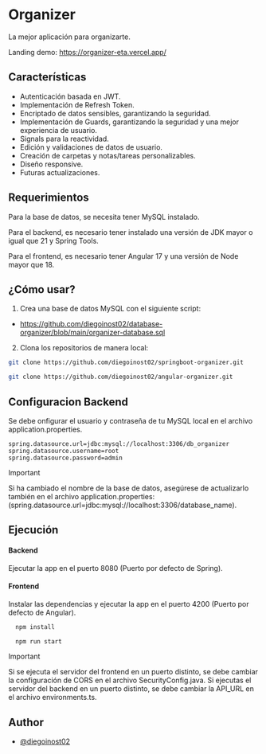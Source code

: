 # Organizer

La mejor aplicación para organizarte.

Landing demo: https://organizer-eta.vercel.app/

## Características

- Autenticación basada en JWT.
- Implementación de Refresh Token.
- Encriptado de datos sensibles, garantizando la seguridad.
- Implementación de Guards, garantizando la seguridad y una mejor experiencia de usuario.
- Signals para la reactividad.
- Edición y validaciones de datos de usuario.
- Creación de carpetas y notas/tareas personalizables.
- Diseño responsive.
- Futuras actualizaciones.

## Requerimientos

Para la base de datos, se necesita tener MySQL instalado.

Para el backend, es necesario tener instalado una versión de JDK mayor o igual que 21 y Spring Tools.

Para el frontend, es necesario tener Angular 17 y una versión de Node mayor que 18.

## ¿Cómo usar?

1. Crea una base de datos MySQL con el siguiente script:

- https://github.com/diegoinost02/database-organizer/blob/main/organizer-database.sql


2. Clona los repositorios de manera local:

```bash
git clone https://github.com/diegoinost02/springboot-organizer.git
```

```bash
git clone https://github.com/diegoinost02/angular-organizer.git
```

## Configuracion Backend

Se debe onfigurar el usuario y contraseña de tu MySQL local en el archivo application.properties.

```code
spring.datasource.url=jdbc:mysql://localhost:3306/db_organizer
spring.datasource.username=root
spring.datasource.password=admin
```
> [!IMPORTANT]  
> Si ha cambiado el nombre de la base de datos, asegúrese de actualizarlo también en el archivo application.properties: (spring.datasource.url=jdbc:mysql://localhost:3306/database_name).


## Ejecución

#### Backend
Ejecutar la app en el puerto 8080 (Puerto por defecto de Spring).

#### Frontend
Instalar las dependencias y ejecutar la app en el puerto 4200 (Puerto por defecto de Angular).

```bash
  npm install
```
```bash
  npm run start
```

> [!IMPORTANT]  
> Si se ejecuta el servidor del frontend en un puerto distinto, se debe cambiar la configuración de CORS en el archivo SecurityConfig.java. Si ejecutas el servidor del backend en un puerto distinto, se debe cambiar la API_URL en el archivo environments.ts.

## Author

- [@diegoinost02](https://github.com/diegoinost02)
